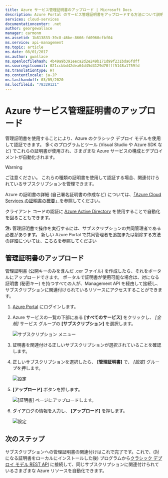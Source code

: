 ```yaml
---
title: Azure サービス管理証明書のアップロード | Microsoft Docs
description: Azure Portal のサービス管理証明書をアップロードする方法について説明します。
services: cloud-services
documentationcenter: .net
author: georgewallace
manager: carmonm
ms.assetid: 1b813833-39c8-46be-8666-fd0960cfbf04
ms.service: api-management
ms.topic: article
ms.date: 08/01/2017
ms.author: gwallace
ms.openlocfilehash: 4b49a9b391eeca2d2e249b171d99f231bda6fdff
ms.sourcegitcommit: 021ccbbd42dea64d45d4129d70fff5148a1759fd
ms.translationtype: HT
ms.contentlocale: ja-JP
ms.lasthandoff: 03/05/2020
ms.locfileid: "78329121"
---
```

# <a name="upload-an-azure-service-management-certificate"></a>Azure サービス管理証明書のアップロード
管理証明書を使用することにより、Azure のクラシック デプロイ モデルを使用して認証できます。 多くのプログラムとツール (Visual Studio や Azure SDK など) でこれらの証明書が使用され、さまざまな Azure サービスの構成とデプロイメントが自動化されます。 

> [!WARNING]
> ご注意ください。 これらの種類の証明書を使用して認証する場合、関連付けられているサブスクリプションを管理できます。
>
>

Azure の証明書の詳細 (自己署名証明書の作成など) については、[「Azure Cloud Services の証明書の概要」](cloud-services/cloud-services-certs-create.md#what-are-management-certificates)を参照してください。

クライアント コードの認証に [Azure Active Directory](https://azure.microsoft.com/services/active-directory/) を使用することで自動化を図ることもできます。

**注:** 管理証明書で操作を実行するには、サブスクリプションの共同管理者である必要があります。 新しい Azure Portal で共同管理者を追加または削除する方法の詳細については、[こちら](https://go.microsoft.com/fwlink/?linkid=849300)を参照してください 

## <a name="upload-a-management-certificate"></a>管理証明書のアップロード
管理証明書 (公開キーのみを含んだ .cer ファイル) を作成したら、それをポータルにアップロードできます。 ポータルで証明書が使用可能な場合は、対になる証明書 (秘密キー) を持つすべての人が、Management API を経由して接続し、サブスクリプションに関連付けられているリソースにアクセスすることができます。

1. [Azure Portal](https://portal.azure.com) にログインします。
2. Azure サービスの一覧の下部にある **[すべてのサービス]** をクリックし、 _[全般]_ サービス グループの **[サブスクリプション]** を選択します。

    ![サブスクリプション メニュー](./media/azure-api-management-certs/subscriptions_menu.png)

3. 証明書を関連付ける正しいサブスクリプションが選択されていることを確認します。     
4. 正しいサブスクリプションを選択したら、 **[管理証明書]** で、 _[設定]_ グループを押します。

    ![設定](./media/azure-api-management-certs/mgmtcerts_menu.png)

5. **[アップロード]** ボタンを押します。

    ![[証明書] ページにアップロードします。](./media/azure-api-management-certs/certificates_page.png)
6. ダイアログの情報を入力し、 **[アップロード]** を押します。

    ![設定](./media/azure-api-management-certs/certificate_details.png)

## <a name="next-steps"></a>次のステップ
サブスクリプションへの管理証明書の関連付けはこれで完了です。これで、(対になる証明書をローカルにインストールした後) プログラムから[クラシック デプロイ モデル REST API](/azure/?pivot=sdkstools) に接続して、同じサブスクリプションに関連付けられているさまざまな Azure リソースを自動化できます。
